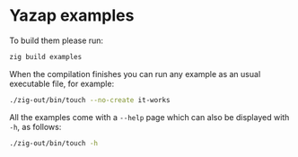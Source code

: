 # Yazap examples

To build them please run:
```sh
zig build examples
```

When the compilation finishes you can run any example
as an usual executable file, for example:
```sh
./zig-out/bin/touch --no-create it-works
```

All the examples come with a `--help` page which
can also be displayed with `-h`, as follows:
```sh
./zig-out/bin/touch -h
```
